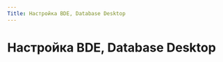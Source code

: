 ```yaml
---
Title: Настройка BDE, Database Desktop
---
```



Настройка BDE, Database Desktop
===============================
